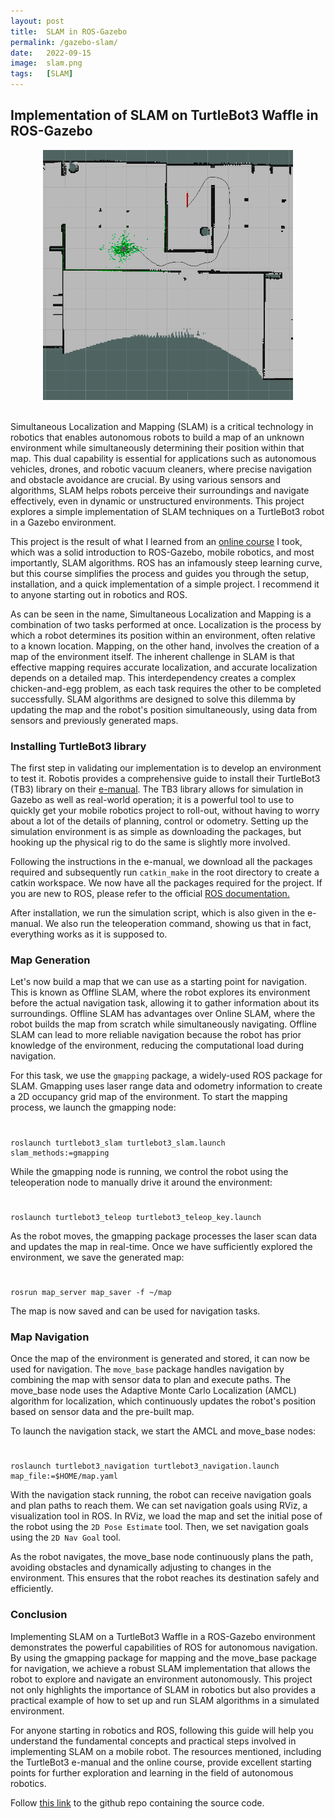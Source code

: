 ```yaml
---
layout: post
title:  SLAM in ROS-Gazebo
permalink: /gazebo-slam/
date:   2022-09-15
image:  slam.png
tags:   [SLAM]
---
```

## Implementation of SLAM on TurtleBot3 Waffle in ROS-Gazebo

<center><img src="/img/slam.png" alt="SLAM" height="400" width="400"></center>
<br>

Simultaneous Localization and Mapping (SLAM) is a critical technology in robotics that enables autonomous robots to build a map of an unknown environment while simultaneously determining their position within that map. This dual capability is essential for applications such as autonomous vehicles, drones, and robotic vacuum cleaners, where precise navigation and obstacle avoidance are crucial. By using various sensors and algorithms, SLAM helps robots perceive their surroundings and navigate effectively, even in dynamic or unstructured environments. This project explores a simple implementation of SLAM techniques on a TurtleBot3 robot in a Gazebo environment.

This project is the result of what I learned from an [online course](https://www.udemy.com/course/ros-navigation/) I took, which was a solid introduction to ROS-Gazebo, mobile robotics, and most importantly, SLAM algorithms. ROS has an infamously steep learning curve, but this course simplifies the process and guides you through the setup, installation, and a quick implementation of a simple project. I recommend it to anyone starting out in robotics and ROS.

As can be seen in the name, Simultaneous Localization and Mapping is a combination of two tasks performed at once. Localization is the process by which a robot determines its position within an environment, often relative to a known location. Mapping, on the other hand, involves the creation of a map of the environment itself. The inherent challenge in SLAM is that effective mapping requires accurate localization, and accurate localization depends on a detailed map. This interdependency creates a complex chicken-and-egg problem, as each task requires the other to be completed successfully. SLAM algorithms are designed to solve this dilemma by updating the map and the robot's position simultaneously, using data from sensors and previously generated maps.

### Installing TurtleBot3 library

The first step in validating our implementation is to develop an environment to test it. Robotis provides a comprehensive guide to install their TurtleBot3 (TB3) library on their [e-manual](https://emanual.robotis.com/docs/en/platform/turtlebot3/simulation/). The TB3 library allows for simulation in Gazebo as well as real-world operation; it is a powerful tool to use to quickly get your mobile robotics project to roll-out, without having to worry about a lot of the details of planning, control or odometry. Setting up the simulation environment is as simple as downloading the packages, but hooking up the physical rig to do the same is slightly more involved.

Following the instructions in the e-manual, we download all the packages required and subsequently run `catkin_make` in the root directory to create a catkin workspace. We now have all the packages required for the project. If you are new to ROS, please refer to the official [ROS documentation.](https://wiki.ros.org/ROS/Tutorials)

After installation, we run the simulation script, which is also given in the e-manual. We also run the teleoperation command, showing us that in fact, everything works as it is supposed to.

### Map Generation

Let's now build a map that we can use as a starting point for navigation. This is known as Offline SLAM, where the robot explores its environment before the actual navigation task, allowing it to gather information about its surroundings. Offline SLAM has advantages over Online SLAM, where the robot builds the map from scratch while simultaneously navigating. Offline SLAM can lead to more reliable navigation because the robot has prior knowledge of the environment, reducing the computational load during navigation.

For this task, we use the `gmapping` package, a widely-used ROS package for SLAM. Gmapping uses laser range data and odometry information to create a 2D occupancy grid map of the environment. To start the mapping process, we launch the gmapping node:

#
    roslaunch turtlebot3_slam turtlebot3_slam.launch slam_methods:=gmapping

While the gmapping node is running, we control the robot using the teleoperation node to manually drive it around the environment:

#
    roslaunch turtlebot3_teleop turtlebot3_teleop_key.launch

As the robot moves, the gmapping package processes the laser scan data and updates the map in real-time. Once we have sufficiently explored the environment, we save the generated map:

#
    rosrun map_server map_saver -f ~/map

The map is now saved and can be used for navigation tasks.

### Map Navigation

Once the map of the environment is generated and stored, it can now be used for navigation. The `move_base` package handles navigation by combining the map with sensor data to plan and execute paths. The move_base node uses the Adaptive Monte Carlo Localization (AMCL) algorithm for localization, which continuously updates the robot's position based on sensor data and the pre-built map.

To launch the navigation stack, we start the AMCL and move_base nodes:

#
    roslaunch turtlebot3_navigation turtlebot3_navigation.launch map_file:=$HOME/map.yaml

With the navigation stack running, the robot can receive navigation goals and plan paths to reach them. We can set navigation goals using RViz, a visualization tool in ROS. In RViz, we load the map and set the initial pose of the robot using the `2D Pose Estimate` tool. Then, we set navigation goals using the `2D Nav Goal` tool.

As the robot navigates, the move_base node continuously plans the path, avoiding obstacles and dynamically adjusting to changes in the environment. This ensures that the robot reaches its destination safely and efficiently.

### Conclusion

Implementing SLAM on a TurtleBot3 Waffle in a ROS-Gazebo environment demonstrates the powerful capabilities of ROS for autonomous navigation. By using the gmapping package for mapping and the move_base package for navigation, we achieve a robust SLAM implementation that allows the robot to explore and navigate an environment autonomously. This project not only highlights the importance of SLAM in robotics but also provides a practical example of how to set up and run SLAM algorithms in a simulated environment.

For anyone starting in robotics and ROS, following this guide will help you understand the fundamental concepts and practical steps involved in implementing SLAM on a mobile robot. The resources mentioned, including the TurtleBot3 e-manual and the online course, provide excellent starting points for further exploration and learning in the field of autonomous robotics.

Follow [this link](https://github.com/ashwathkart/ros-slam-gazebo.git) to the github repo containing the source code.